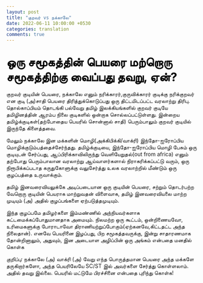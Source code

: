 ```yaml
---
layout: post
title: "குறவர் vs நக்காலே"
date: 2022-06-11 10:00:00 +0530
categories: translation
comments: true
---
```


## <b style="color: black;font-size: 1.5em"> ஒரு சமூகத்தின் பெயரை மற்றொரு சமூகத்திற்கு வைப்பது தவறு, ஏன்?</b>

குறவர் குடியின் பெயரை, நக்காலே எனும் நரிக்காரர்,குருவிக்காரர் குடிக்கு நரிக்குறவர் என குடி (அ)சாதி பெயரை திரித்துக்கொடுப்பது ஒரு திட்டமிடப்பட்ட வரலாற்று திரிபு. 
தொல்காப்பியம் தொடங்கி பல்வேறு தமிழ் இலக்கியங்களில் குறவர் குடியே தமிழினத்தின் ஆரம்ப நிலை குடிகளில் ஒன்றாக சொல்லப்பட்டுள்ளது. இன்றைய தமிழ்க்குடிகள்(தற்போதைய பெயரில் சொன்னால் சாதி) பெரும்பாலும் குறவர் குடியில் இருந்தே கிளைத்தவை.

மேலும் நக்காலே இன மக்களின் மொழி(அக்கிபிக்கி/வாக்ரி) இந்தோ-ஐரோப்பிய மொழிக்குடும்பத்தைச்சேர்ந்தது.
தமிழ்க்குடியை, இந்தோ-ஐரோப்பிய மொழி பேசும் ஒரு குடியுடன் சேர்ப்பது, ஆப்பிரிக்காவிலிருந்து வெளியேறுதல்(out from africa) எனும் தற்போது பெரும்பாலான வரலாற்று ஆய்வாளர்களால் நிராகரிக்கப்பட்டு வரும், ஒரு நிரூபிக்கப்படாத கருதுகோளுக்கு வலுசேர்த்து உலக வரலாற்றில் மீண்டும் ஒரு குழப்பத்தை உருவாக்கும்.

தமிழ் இனவரைவியலுக்கே அடிப்படையான ஒரு குடியின் பெயரை, சற்றும் தொடர்பற்ற வேறொரு குடியின் பெயராக மாற்றுவதன் விளைவாக, தமிழ் இனவரைவியலை மாற்ற முடியும் (அ) அதில் குழப்பங்களை ஏற்படுத்தமுடியும்.

இந்த குழப்பமே தமிழர்களை இம்மண்ணில் அந்நியவர்களாக கட்டமைக்கப்போதுமானதாக அமையும்.
நிலமற்ற ஒரு கூட்டம், ஒன்றிணையவோ, உரிமைகளுக்கு போராடாவோ திராணியற்றுப்போகும்(ஏற்கனவே,கிட்டதட்ட அந்த நிலைதான்). எனவே பெயரினை இழப்பது, பிற சமூகத்தவருக்கு, இன்று சாதாரணமாக தோன்றினாலும், அதுவும், இன அடையாள அழிப்பின் ஒரு அங்கம் என்பதை மனதில் கொள்க

<i>குறிப்பு:</i> நக்காலே (அ) வாக்ரி (அ) வேறு எந்த பொருத்தமான பெயரை அந்த மக்களே தருகிறார்களோ, அந்த பெயரிலேயே SC/ST இல் அவர்களை சேர்த்து கொள்ளலாம். அதில் தவறு இல்லை. பெயரில் மட்டுமே பிரச்சினை என்பதை புரிந்து கொள்க!

